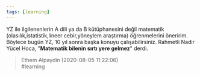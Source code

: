 ```yaml
---
tags: [learning]
---
```


YZ ile ilgilenenlerin A dili ya da B kütüphanesini değil matematik (olasılık,istatistik,lineer cebir,yöneylem araştırma) öğrenmelerini öneririm. Böylece bugün YZ, 10 yıl sonra başka konuyu çalışabilirsiniz. Rahmetli Nadir Yücel Hoca, "**Matematik bilenin sırtı yere gelmez**" derdi.  

> Ethem Alpaydin (2020-08-05 11:22:06)  
> #learning

